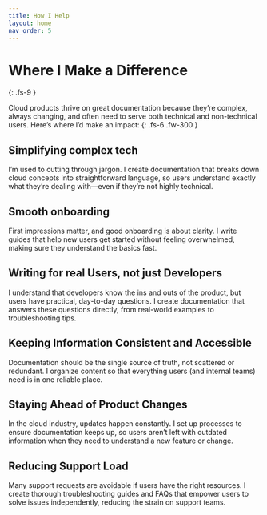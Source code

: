 ```yaml
---
title: How I Help
layout: home
nav_order: 5
---
```


# Where I Make a Difference
{: .fs-9 }

Cloud products thrive on great documentation because they’re complex, always changing, and often need to serve both technical and non-technical users. Here’s where I’d make an impact:
{: .fs-6 .fw-300 }

## Simplifying complex tech 

I’m used to cutting through jargon. I create documentation that breaks down cloud concepts into straightforward language, so users understand exactly what they’re dealing with—even if they’re not highly technical.

## Smooth onboarding

First impressions matter, and good onboarding is about clarity. I write guides that help new users get started without feeling overwhelmed, making sure they understand the basics fast.

## Writing for real Users, not just Developers

I understand that developers know the ins and outs of the product, but users have practical, day-to-day questions. I create documentation that answers these questions directly, from real-world examples to troubleshooting tips.

## Keeping Information Consistent and Accessible

Documentation should be the single source of truth, not scattered or redundant. I organize content so that everything users (and internal teams) need is in one reliable place.

## Staying Ahead of Product Changes

In the cloud industry, updates happen constantly. I set up processes to ensure documentation keeps up, so users aren’t left with outdated information when they need to understand a new feature or change.

## Reducing Support Load 

Many support requests are avoidable if users have the right resources. I create thorough troubleshooting guides and FAQs that empower users to solve issues independently, reducing the strain on support teams.